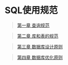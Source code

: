 SQL使用规范
====

>[第一章 查询规范](https://github.com/tinyphporg/tinyphp/blob/master/docs/sql/select-001.md)

>[第二章 库和表的规范](https://github.com/tinyphporg/tinyphp/blob/master/docs/sql/dbtable-002.md)

>[第三章 数据库设计原则](https://github.com/tinyphporg/tinyphp/blob/master/docs/sql/design-003.md)

>[第四章 数据库优化原则](https://github.com/tinyphporg/tinyphp/blob/master/docs/sql/optimization-004.md)